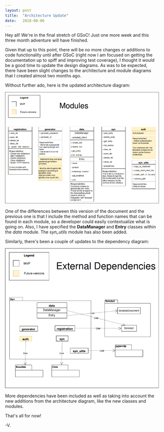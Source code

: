 ```yaml
---
layout: post
title:  "Architecture Update"
date:   2018-08-06
---
```


Hey all! We're in the final stretch of GSoC! Just one more week and this three month adventure will have finished.

Given that up to this point, there will be no more changes or additions to code functionality until after GSoC (right now I am focused on getting the documentation up to spiff and improving test coverage), I thought it would be a good time to update the design diagrams. As was to be expected, there have been slight changes to the architecture and module diagrams that I created almost two months ago.

Without further ado, here is the updated architecture diagram:

![Syn architecture modules](https://raw.githubusercontent.com/DiffyA/GSoC2018/master/docs/_assets/architecture_modules_v0.0.21.png)

One of the differences between this version of the document and the previous one is that I include the method and function names that can be found in each module, so a developer could easily contextualize what is going on. Also, I have specified the **DataManager** and **Entry** classes within the *data* module. The *syn_utils* module has also been added.

Similarly, there's been a couple of updates to the dependency diagram:

![Syn architecture dependencies](https://raw.githubusercontent.com/DiffyA/GSoC2018/master/docs/_assets/architecture_dependencies_v0.0.21.png)

More dependencies have been included as well as taking into account the new additions from the architecture diagram, like the new classes and modules.

That's all for now!

-V.

